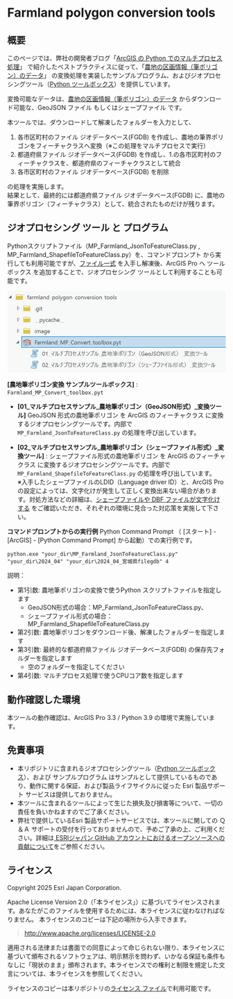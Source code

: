 # Farmland polygon conversion tools

## 概要
  
このページでは、弊社の開発者ブログ「[ArcGIS の Python でのマルチプロセス処理](https://community.esri.com/t5/arcgis-%E9%96%8B%E7%99%BA%E8%80%85%E3%82%B3%E3%83%9F%E3%83%A5%E3%83%8B%E3%83%86%E3%82%A3-documents/arcgis-%E3%81%AE-python-%E3%81%A7%E3%81%AE%E3%83%9E%E3%83%AB%E3%83%81%E3%83%97%E3%83%AD%E3%82%BB%E3%82%B9%E5%87%A6%E7%90%86/ta-p/910452)」 で紹介したベストプラクティスに従って、「[農地の区画情報（筆ポリゴン）のデータ](https://www.maff.go.jp/j/tokei/porigon/)」 の変換処理を実装したサンプルプログラム、およびジオプロセシングツール（[Python ツールボックス](https://pro.arcgis.com/ja/pro-app/latest/arcpy/geoprocessing_and_python/a-quick-tour-of-python-toolboxes.htm)）を提供しています。  

変換可能なデータは、[農地の区画情報（筆ポリゴン）のデータ](https://www.maff.go.jp/j/tokei/porigon/) からダウンロード可能な、GeoJSON ファイル もしくはシェープファイル です。  

本ツールでは、ダウンロードして解凍したフォルダーを入力として、
  1. 各市区町村のファイル ジオデータベース(FGDB) を作成し、農地の筆界ポリゴンをフィーチャクラスへ変換（※この処理をマルチプロセスで実行）
  2. 都道府県ファイル ジオデータベース(FGDB) を作成し、1.の各市区町村のフィーチャクラスを、都道府県のフィーチャクラスとして統合
  3. 各市区町村のファイル ジオデータベース(FGDB) を削除

の処理を実施します。  
結果として、最終的には都道府県ファイル ジオデータベース(FGDB) に、農地の筆界ポリゴン（フィーチャクラス）として、統合されたものだけが残ります。  
  
## ジオプロセシング ツール と プログラム
Pythonスクリプトファイル（MP_Farmland_JsonToFeatureClass.py , MP_Farmland_ShapefileToFeatureClass.py）を、コマンドプロンプト から実行しても利用可能ですが、[ファイル一式](https://github.com/EsriJapan/farmland-polygon-conversion-tools/releases/download/v1.0.0/farmland-polygon-conversion-tools.zip) を入手し解凍後、ArcGIS Pro へ ツールボックス を追加することで、ジオプロセシング ツールとして利用することも可能です。  
  
![Farmland-MP-Convert-toolbox](./image/Farmland_MP_Convert_toolbox.png)
  

**[農地筆ポリゴン変換 サンプルツールボックス]** : `Farmland_MP_Convert_toolbox.pyt`  
  
* **[01_マルチプロセスサンプル_農地筆ポリゴン（GeoJSON形式）_変換ツール]**
GeoJSON 形式の農地筆ポリゴン を ArcGIS のフィーチャクラス に変換するジオプロセシングツールです。内部で `MP_Farmland_JsonToFeatureClass.py` の処理を呼び出しています。  

* **[02_マルチプロセスサンプル_農地筆ポリゴン（シェープファイル形式）_変換ツール]** : 
シェープファイル形式の農地筆ポリゴン を ArcGIS のフィーチャクラス に変換するジオプロセシングツールです。内部で `MP_Farmland_ShapefileToFeatureClass.py` の処理を呼び出しています。  
※入手したシェープファイルのLDID（Language driver ID）と、ArcGIS Pro の設定によっては、文字化けが発生して正しく変換出来ない場合があります。対処方法などの詳細は、[シェープファイルや DBF ファイルが文字化けする](https://tech-support.esrij.com/arcgis/article/web/knowledge2880.html) をご確認いただき、それぞれの環境に見合った対応策を実施して下さい。  
  
  
**コマンドプロンプトからの実行例**
  Python Command Prompt （ [スタート] - [ArcGIS] - [Python Command Prompt] から起動）での実行例です。  
```
python.exe "your_dir\MP_Farmland_JsonToFeatureClass.py" "your_dir\2024_04" "your_dir\2024_04_宮城県filegdb" 4
```

説明：
  - 第1引数: 農地筆ポリゴンの変換で使うPython スクリプトファイルを指定します
    - GeoJSON形式の場合：MP_Farmland_JsonToFeatureClass.py、
    - シェープファイル形式の場合：MP_Farmland_ShapefileToFeatureClass.py
  - 第2引数: 農地筆ポリゴンをダウンロード後、解凍したフォルダーを指定します
  - 第3引数: 最終的な都道府県ファイル ジオデータベース(FGDB) の保存先フォルダーを指定します
    - 空のフォルダーを指定してください
  - 第4引数: マルチプロセス処理で使うCPUコア数を指定します


## 動作確認した環境
本ツールの動作確認は、ArcGIS Pro 3.3 / Python 3.9 の環境で実施しています。  

## 免責事項
* 本リポジトリに含まれるジオプロセシングツール（[Python ツールボックス](https://pro.arcgis.com/ja/pro-app/latest/arcpy/geoprocessing_and_python/a-quick-tour-of-python-toolboxes.htm)）、および サンプルプログラム はサンプルとして提供しているものであり、動作に関する保証、および製品ライフサイクルに従った Esri 製品サポート サービスは提供しておりません。
* 本ツールに含まれるツールによって生じた損失及び損害等について、一切の責任を負いかねますのでご了承ください。
* 弊社で提供しているEsri 製品サポートサービスでは、本ツールに関しての Ｑ＆Ａ サポートの受付を行っておりませんので、予めご了承の上、ご利用ください。詳細は[
ESRIジャパン GitHub アカウントにおけるオープンソースへの貢献について](https://github.com/EsriJapan/contributing)をご参照ください。

## ライセンス
Copyright 2025 Esri Japan Corporation.

Apache License Version 2.0（「本ライセンス」）に基づいてライセンスされます。あなたがこのファイルを使用するためには、本ライセンスに従わなければなりません。
本ライセンスのコピーは下記の場所から入手できます。

> http://www.apache.org/licenses/LICENSE-2.0

適用される法律または書面での同意によって命じられない限り、本ライセンスに基づいて頒布されるソフトウェアは、明示黙示を問わず、いかなる保証も条件もなしに「現状のまま」頒布されます。本ライセンスでの権利と制限を規定した文言については、本ライセンスを参照してください。

ライセンスのコピーは本リポジトリの[ライセンス ファイル](./LICENSE)で利用可能です。
